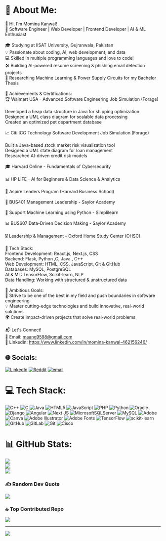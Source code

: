 # 💫 About Me:
👋 Hi, I'm Momina Kanwal!<br>🚀 Software Engineer | Web Developer | Frontend Developer | AI & ML Enthusiast<br><br>🎓 Studying at IISAT University, Gujranwala, Pakistan<br>💡 Passionate about coding, AI, web development, and data<br>💻 Skilled in multiple programming languages and love to code!<br>🛠️ Building AI-powered resume screening & phishing email detection projects<br>📖 Researching Machine Learning & Power Supply Circuits for my Bachelor Thesis<br><br>🏅 Achievements & Certifications:<br>🏆 Walmart USA - Advanced Software Engineering Job Simulation (Forage)<br><br>Developed a heap data structure in Java for shipping optimization<br>Designed a UML class diagram for scalable data processing<br>Created an optimized pet department database<br><br>📈 Citi ICG Technology Software Development Job Simulation (Forage)<br><br>Built a Java-based stock market risk visualization tool<br>Designed a UML state diagram for loan management<br>Researched AI-driven credit risk models<br><br>🎓 Harvard Online - Fundamentals of Cybersecurity<br><br>📊 HP LIFE - AI for Beginners & Data Science & Analytics<br><br>🏅 Aspire Leaders Program (Harvard Business School)<br><br>📖 BUS401 Management Leadership - Saylor Academy<br><br>🚀 Support Machine Learning using Python - Simplilearn<br><br>📊 BUS607 Data-Driven Decision Making - Saylor Academy<br><br>🎖️ Leadership & Management - Oxford Home Study Center (OHSC)<br><br>🔧 Tech Stack:<br>Frontend Development: React.js, Next.js, CSS<br>Backend: Flask, Python ,C, Java , C++<br>Web Development: HTML, CSS, JavaScript, Git & GitHub<br>Databases: MySQL, PostgreSQL<br>AI & ML: TensorFlow, Scikit-learn, NLP<br>Data Handling: Working with structured & unstructured data<br><br>🎯 Ambitious Goals:<br>🚀 Strive to be one of the best in my field and push boundaries in software engineering<br>💡 Master cutting-edge technologies and build innovative, real-world solutions<br>🌍 Create impact-driven projects that solve real-world problems<br><br>📬 Let's Connect!<br>📧 Email: maang9598@gmail.com<br>👔 LinkedIn: https://www.linkedin.com/in/momina-kanwal-462156246/


## 🌐 Socials:
[![LinkedIn](https://img.shields.io/badge/LinkedIn-%230077B5.svg?logo=linkedin&logoColor=white)](https://linkedin.com/in/https://www.linkedin.com/in/momina-kanwal-462156246/) [![Reddit](https://img.shields.io/badge/Reddit-%23FF4500.svg?logo=Reddit&logoColor=white)](https://reddit.com/user/https://www.reddit.com/user/mkc4678/) [![email](https://img.shields.io/badge/Email-D14836?logo=gmail&logoColor=white)](mailto:maang9598@gmail.com) 

# 💻 Tech Stack:
![C++](https://img.shields.io/badge/c++-%2300599C.svg?style=for-the-badge&logo=c%2B%2B&logoColor=white) ![C](https://img.shields.io/badge/c-%2300599C.svg?style=for-the-badge&logo=c&logoColor=white) ![Java](https://img.shields.io/badge/java-%23ED8B00.svg?style=for-the-badge&logo=openjdk&logoColor=white) ![HTML5](https://img.shields.io/badge/html5-%23E34F26.svg?style=for-the-badge&logo=html5&logoColor=white) ![JavaScript](https://img.shields.io/badge/javascript-%23323330.svg?style=for-the-badge&logo=javascript&logoColor=%23F7DF1E) ![PHP](https://img.shields.io/badge/php-%23777BB4.svg?style=for-the-badge&logo=php&logoColor=white) ![Python](https://img.shields.io/badge/python-3670A0?style=for-the-badge&logo=python&logoColor=ffdd54) ![Oracle](https://img.shields.io/badge/Oracle-F80000?style=for-the-badge&logo=oracle&logoColor=white) ![Django](https://img.shields.io/badge/django-%23092E20.svg?style=for-the-badge&logo=django&logoColor=white) ![Angular](https://img.shields.io/badge/angular-%23DD0031.svg?style=for-the-badge&logo=angular&logoColor=white) ![Next JS](https://img.shields.io/badge/Next-black?style=for-the-badge&logo=next.js&logoColor=white) ![MicrosoftSQLServer](https://img.shields.io/badge/Microsoft%20SQL%20Server-CC2927?style=for-the-badge&logo=microsoft%20sql%20server&logoColor=white) ![MySQL](https://img.shields.io/badge/mysql-4479A1.svg?style=for-the-badge&logo=mysql&logoColor=white) ![Adobe](https://img.shields.io/badge/adobe-%23FF0000.svg?style=for-the-badge&logo=adobe&logoColor=white) ![Canva](https://img.shields.io/badge/Canva-%2300C4CC.svg?style=for-the-badge&logo=Canva&logoColor=white) ![Adobe Illustrator](https://img.shields.io/badge/adobe%20illustrator-%23FF9A00.svg?style=for-the-badge&logo=adobe%20illustrator&logoColor=white) ![Adobe Fonts](https://img.shields.io/badge/Adobe%20Fonts-000B1D.svg?style=for-the-badge&logo=Adobe%20Fonts&logoColor=white) ![TensorFlow](https://img.shields.io/badge/TensorFlow-%23FF6F00.svg?style=for-the-badge&logo=TensorFlow&logoColor=white) ![scikit-learn](https://img.shields.io/badge/scikit--learn-%23F7931E.svg?style=for-the-badge&logo=scikit-learn&logoColor=white) ![GitHub](https://img.shields.io/badge/github-%23121011.svg?style=for-the-badge&logo=github&logoColor=white) ![GitLab](https://img.shields.io/badge/gitlab-%23181717.svg?style=for-the-badge&logo=gitlab&logoColor=white) ![Git](https://img.shields.io/badge/git-%23F05033.svg?style=for-the-badge&logo=git&logoColor=white) ![Cisco](https://img.shields.io/badge/cisco-%23049fd9.svg?style=for-the-badge&logo=cisco&logoColor=black)
# 📊 GitHub Stats:
![](https://github-readme-stats.vercel.app/api?username=MominaKanwal&theme=ambient_gradient&hide_border=false&include_all_commits=false&count_private=false)<br/>
![](https://nirzak-streak-stats.vercel.app/?user=MominaKanwal&theme=ambient_gradient&hide_border=false)<br/>
![](https://github-readme-stats.vercel.app/api/top-langs/?username=MominaKanwal&theme=ambient_gradient&hide_border=false&include_all_commits=false&count_private=false&layout=compact)

### ✍️ Random Dev Quote
![](https://quotes-github-readme.vercel.app/api?type=horizontal&theme=tokyonight)

### 🔝 Top Contributed Repo
![](https://github-contributor-stats.vercel.app/api?username=MominaKanwal&limit=5&theme=tokyonight&combine_all_yearly_contributions=true)

---
[![](https://visitcount.itsvg.in/api?id=MominaKanwal&icon=0&color=0)](https://visitcount.itsvg.in)

<!-- Proudly created with GPRM ( https://gprm.itsvg.in ) -->
